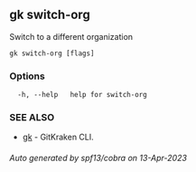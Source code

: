 ## gk switch-org

Switch to a different organization

```
gk switch-org [flags]
```

### Options

```
  -h, --help   help for switch-org
```

### SEE ALSO

* [gk](gk.md)	 - GitKraken CLI.

###### Auto generated by spf13/cobra on 13-Apr-2023
